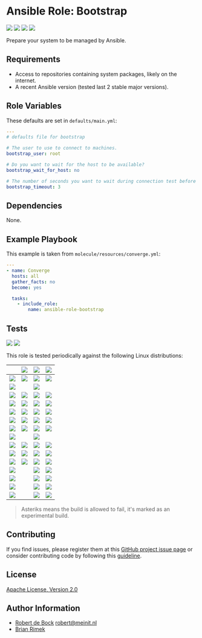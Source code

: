 Ansible Role: Bootstrap
=======================

[![][ci_badge]][ci]
[![][release_badge]][release]
[![][ansible_role_badge]][ansible_role]
[![][ansible_downloads_badge]][ansible_role]

Prepare your system to be managed by Ansible.

Requirements
------------

- Access to repositories containing system packages, likely on the internet.
- A recent Ansible version (tested last 2 stable major versions).

Role Variables
--------------

These defaults are set in `defaults/main.yml`:

```yaml
---
# defaults file for bootstrap

# The user to use to connect to machines.
bootstrap_user: root

# Do you want to wait for the host to be available?
bootstrap_wait_for_host: no

# The number of seconds you want to wait during connection test before failing.
bootstrap_timeout: 3
```

Dependencies
------------

None.

Example Playbook
----------------

This example is taken from `molecule/resources/converge.yml`:
```yaml
---
- name: Converge
  hosts: all
  gather_facts: no
  become: yes

  tasks:
    - include_role:
        name: ansible-role-bootstrap

```

Tests
-----

[![][python_badge]][python]
[![][ansible_badge]][ansible]

This role is tested periodically against the following Linux distributions:

|| [![][ansible_previous_badge]][ansible_previous] | [![][ansible_latest_badge]][ansible_latest] | [![][ansible_devel_badge]][ansible_devel] |
|---|---|---|---|
| [![][alpine_badge]][alpine] | [![][x]][ci] | [![][x]][ci] | [![][x]][ci] |
| [![][amazonlinux_badge]][amazonlinux] || [![][x]][ci] ||
| [![][archlinux_badge]][archlinux] | [![][x]][ci] | [![][x]][ci] | [![][x]][ci] |
| [![][centos_badge]][centos] | [![][x]][ci] | [![][x]][ci] | [![][x]][ci] |
| [![][debian_badge]][debian] | [![][x]][ci] | [![][x]][ci] | [![][x]][ci] |
| [![][fedora_badge]][fedora] | [![][x]][ci] | [![][x]][ci] | [![][x]][ci] |
| [![][gentoo_badge]][gentoo] | [![][x]][ci] | [![][x]][ci] | [![][x]][ci] |
| [![][kali_badge]][kali] || [![][x]][ci] ||
| [![][opensuse_badge]][opensuse] | [![][x]][ci] | [![][x]][ci] | [![][x]][ci] |
| [![][redhat_badge]][redhat] | [![][x]][ci] | [![][x]][ci] | [![][x]][ci] |
| [![][ubuntu_badge]][ubuntu] | [![][x]][ci] | [![][x]][ci] | [![][x]][ci] |
| [![][alpine_preview_badge]][alpine] || [![][x]][ci] | [![][x]][ci] |
| [![][debian_preview_badge]][debian] || [![][x]][ci] | [![][x]][ci] |
| [![][fedora_preview_badge]][fedora] || [![][x]][ci] | [![][x]][ci] |
| [![][ubuntu_preview_badge]][ubuntu] || [![][x]][ci] | [![][x]][ci] |

> Asteriks means the build is allowed to fail, it's marked as an experimental build.

Contributing
------------

If you find issues, please register them at this [GitHub project issue page][issues] or consider contributing code by following this [guideline][contributing].

License
-------

[Apache License, Version 2.0][license]

Author Information
------------------

- [Robert de Bock](https://robertdebock.nl/) <robert@meinit.nl>
- [Brian Rimek](https://github.com/rembik)


[ci]: https://github.com/rembik/ansible-role-bootstrap/actions?query=workflow%3ACI
[travis_ci]: https://travis-ci.org/github/rembik/ansible-role-bootstrap
[release]: https://github.com/rembik/ansible-role-bootstrap/releases
[ansible_role]: https://galaxy.ansible.com/rembik/bootstrap

[ci_badge]: https://img.shields.io/github/workflow/status/rembik/ansible-role-bootstrap/CI/master?logo=github&label=CI
[travis_ci_badge]: https://img.shields.io/travis/rembik/ansible-role-bootstrap/master.svg?logo=travis-ci&logoColor=EEE&label=CI
[release_badge]: https://img.shields.io/github/release/rembik/ansible-role-bootstrap.svg?sort=semver&colorB=56b4b6&logo=github&logoColor=EEE
[ansible_role_badge]: https://img.shields.io/ansible/role/36340.svg?colorB=56b4b6&logo=ansible&logoColor=EEE
[ansible_downloads_badge]: https://img.shields.io/ansible/role/d/36340.svg?label=downloads&logo=ansible&logoColor=EEE

[issues]: https://github.com/rembik/ansible-role-bootstrap/issues/new/choose
[contributing]: http://github.com/rembik/ansible-role-bootstrap/tree/master/.github/CONTRIBUTING.md
[license]: https://github.com/rembik/ansible-role-bootstrap/blob/master/LICENSE

[python]: https://www.python.org/
[ansible]: https://ansible.com/
[ansible_previous]: https://docs.ansible.com/ansible/2.9/
[ansible_latest]: https://docs.ansible.com/ansible/2.10/
[ansible_devel]: https://docs.ansible.com/ansible/devel/

[python_badge]: https://img.shields.io/badge/python-3.9-1488C6.svg
[ansible_badge]: https://img.shields.io/badge/Ansible-2.9%20%7C%202.10%20%7C%20devel%2A-56b4b6.svg
[ansible_previous_badge]: https://img.shields.io/badge/2.9-56b4b6.svg
[ansible_latest_badge]: https://img.shields.io/badge/2.10-56b4b6.svg
[ansible_devel_badge]: https://img.shields.io/badge/devel%2A-56b4b6.svg

[alpine]: https://hub.docker.com/_/alpine
[amazonlinux]: https://hub.docker.com/_/amazonlinux
[archlinux]: https://hub.docker.com/r/archlinux/base
[centos]: https://hub.docker.com/_/centos
[debian]: https://hub.docker.com/_/debian
[fedora]: https://hub.docker.com/_/fedora
[gentoo]: https://hub.docker.com/r/gentoo/stage3-amd64
[kali]: https://hub.docker.com/r/kalilinux/kali
[opensuse]: https://hub.docker.com/_/opensuse
[redhat]: https://access.redhat.com/containers/#/registry.access.redhat.com/ubi8/ubi
[ubuntu]: https://hub.docker.com/_/ubuntu

[alpine_badge]: https://img.shields.io/badge/Alpine-latest-1488C6.svg?logo=docker&logoColor=EEE
[alpine_preview_badge]: https://img.shields.io/badge/Alpine-edge%2A-1488C6.svg?logo=docker&logoColor=EEE
[amazonlinux_badge]: https://img.shields.io/badge/AmazonLinux-latest-1488C6.svg?logo=docker&logoColor=EEE
[archlinux_badge]: https://img.shields.io/badge/ArchLinux-latest-1488C6.svg?logo=docker&logoColor=EEE
[centos_badge]: https://img.shields.io/badge/CentOS-latest-1488C6.svg?logo=docker&logoColor=EEE
[debian_badge]: https://img.shields.io/badge/Debian-latest-1488C6.svg?logo=docker&logoColor=EEE
[debian_preview_badge]: https://img.shields.io/badge/Debian-unstable%2A-1488C6.svg?logo=docker&logoColor=EEE
[fedora_badge]: https://img.shields.io/badge/Fedora-latest-1488C6.svg?logo=docker&logoColor=EEE
[fedora_preview_badge]: https://img.shields.io/badge/Fedora-rawhide%2A-1488C6.svg?logo=docker&logoColor=EEE
[gentoo_badge]: https://img.shields.io/badge/Gentoo-latest-1488C6.svg?logo=docker&logoColor=EEE
[kali_badge]: https://img.shields.io/badge/Kali-latest-1488C6.svg?logo=docker&logoColor=EEE
[opensuse_badge]: https://img.shields.io/badge/openSUSE-Leap%20%7C%20Tumbleweed-1488C6.svg?logo=docker&logoColor=EEE
[redhat_badge]: https://img.shields.io/badge/RedHat-latest-1488C6.svg?logo=docker&logoColor=EEE
[ubuntu_badge]: https://img.shields.io/badge/Ubuntu-latest-1488C6.svg?logo=docker&logoColor=EEE
[ubuntu_preview_badge]: https://img.shields.io/badge/Ubuntu-devel%2A-1488C6.svg?logo=docker&logoColor=EEE
[x]: https://img.shields.io/badge/X-grey.svg
